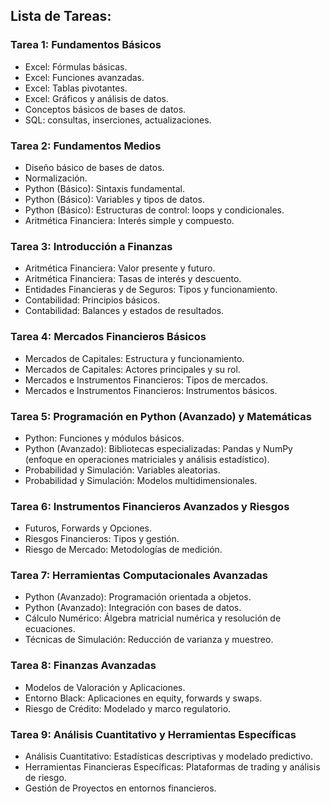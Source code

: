 ## Lista de Tareas:

### Tarea 1: Fundamentos Básicos

- Excel: Fórmulas básicas.
- Excel: Funciones avanzadas.
- Excel: Tablas pivotantes.
- Excel: Gráficos y análisis de datos.
- Conceptos básicos de bases de datos.
- SQL: consultas, inserciones, actualizaciones.

### Tarea 2: Fundamentos Medios

- Diseño básico de bases de datos.
- Normalización.
- Python (Básico): Sintaxis fundamental.
- Python (Básico): Variables y tipos de datos.
- Python (Básico): Estructuras de control: loops y condicionales.
- Aritmética Financiera: Interés simple y compuesto.

### Tarea 3: Introducción a Finanzas

- Aritmética Financiera: Valor presente y futuro.
- Aritmética Financiera: Tasas de interés y descuento.
- Entidades Financieras y de Seguros: Tipos y funcionamiento.
- Contabilidad: Principios básicos.
- Contabilidad: Balances y estados de resultados.

### Tarea 4: Mercados Financieros Básicos

- Mercados de Capitales: Estructura y funcionamiento.
- Mercados de Capitales: Actores principales y su rol.
- Mercados e Instrumentos Financieros: Tipos de mercados.
- Mercados e Instrumentos Financieros: Instrumentos básicos.

### Tarea 5: Programación en Python (Avanzado) y Matemáticas

- Python: Funciones y módulos básicos.
- Python (Avanzado): Bibliotecas especializadas: Pandas y NumPy (enfoque en operaciones matriciales y análisis estadístico).
- Probabilidad y Simulación: Variables aleatorias.
- Probabilidad y Simulación: Modelos multidimensionales.

### Tarea 6: Instrumentos Financieros Avanzados y Riesgos

- Futuros, Forwards y Opciones.
- Riesgos Financieros: Tipos y gestión.
- Riesgo de Mercado: Metodologías de medición.

### Tarea 7: Herramientas Computacionales Avanzadas

- Python (Avanzado): Programación orientada a objetos.
- Python (Avanzado): Integración con bases de datos.
- Cálculo Numérico: Álgebra matricial numérica y resolución de ecuaciones.
- Técnicas de Simulación: Reducción de varianza y muestreo.

### Tarea 8: Finanzas Avanzadas

- Modelos de Valoración y Aplicaciones.
- Entorno Black: Aplicaciones en equity, forwards y swaps.
- Riesgo de Crédito: Modelado y marco regulatorio.

### Tarea 9: Análisis Cuantitativo y Herramientas Específicas

- Análisis Cuantitativo: Estadísticas descriptivas y modelado predictivo.
- Herramientas Financieras Específicas: Plataformas de trading y análisis de riesgo.
- Gestión de Proyectos en entornos financieros.
